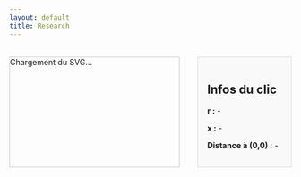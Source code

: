 ```yaml
---
layout: default
title: Research
---
```


<style>
  #svg-wrapper {
    border: 1px solid #ccc;
    display: inline-block;
    width: 60%;
    max-width: 60%;
  }

  #svg-wrapper svg {
    display: block;
    width: 100%;
    height: auto;
  }

  #info-panel {
    flex: 1;
    background: #f9f9f9;
    padding: 1rem;
    margin-left: 1rem;
    border: 1px solid #ddd;
  }

  .dot {
    fill: red;
    stroke: black;
    stroke-width: 1px;
  }

  .container {
    display: flex;
    flex-direction: row;
    gap: 1rem;
    margin-top: 2rem;
  }
</style>

<div class="container">
  <div id="svg-wrapper">
    <!-- SVG sera injecté ici -->
    Chargement du SVG...
  </div>

  <div id="info-panel">
    <h2>Infos du clic</h2>
    <p><strong>r :</strong> <span id="x-val">-</span></p>
    <p><strong>x :</strong> <span id="y-val">-</span></p>
    <p><strong>Distance à (0,0) :</strong> <span id="distance">-</span></p>
  </div>
</div>

<script>
  fetch('/assets/img/chart_EF.svg')
  .then(response => response.text())
  .then(svgText => {
    const wrapper = document.getElementById('svg-wrapper');
    wrapper.innerHTML = svgText;

    const svg = wrapper.querySelector('svg');
    svg.setAttribute('id', 'mysvg');

    svg.addEventListener('click', function(evt) {
      // Supprimer le point rouge existant (pour le déplacer)
      const existingDot = svg.querySelector('.dot');
      if (existingDot) {
        svg.removeChild(existingDot);
      }

      const pt = svg.createSVGPoint();
      pt.x = evt.clientX;
      pt.y = evt.clientY;

      const svgPoint = pt.matrixTransform(svg.getScreenCTM().inverse());
      const x = svgPoint.x;
      const y = svgPoint.y;

      // Créer un point rouge
      const dot = document.createElementNS("http://www.w3.org/2000/svg", "circle");
      dot.setAttribute("cx", x);
      dot.setAttribute("cy", y);
      dot.setAttribute("r", 5);
      dot.setAttribute("class", "dot");
      svg.appendChild(dot);

      // Transformation linéaire des coordonnées
      const X = 0.000531 * x - 0.1078;
      const Y = -0.001022 * y + 1.0918;

      // Mise à jour des infos transformées
      document.getElementById('x-val').textContent = X.toFixed(4);
      document.getElementById('y-val').textContent = Y.toFixed(4);
      document.getElementById('distance').textContent = Math.sqrt(X*X + Y*Y).toFixed(4);
    });
  })
  .catch(error => {
    document.getElementById('svg-wrapper').innerHTML = "Erreur de chargement du SVG.";
    console.error("Erreur lors du chargement du SVG :", error);
  });
</script>
